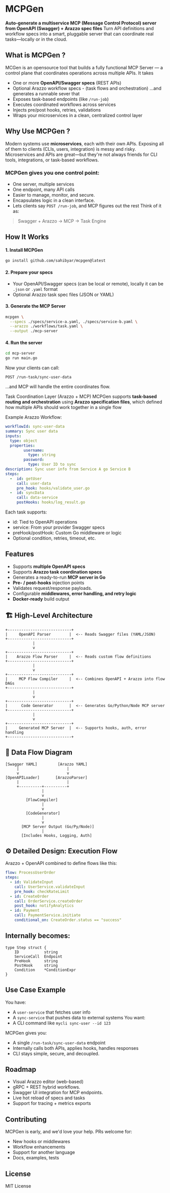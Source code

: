 # MCPGen
**Auto-generate a multiservice MCP (Message Control Protocol) server from OpenAPI (Swagger) + Arazzo spec files**
Turn API definitions and workflow specs into a smart,
pluggable server that can coordinate real tasks—locally or in the cloud. 

## What is MCPGen ?
MCGen is an opensource tool that builds a fully functional MCP Server —
a control plane that coordinates operations across multiple APIs.
It takes
  * One or more **OpenAPI/Swagger specs** (REST APIs)
  * Optional Arazzo workflow specs - (task flows and orchestration)
...and generates a runnable sever that
  * Exposes task-based endpoints (like `/run-job`)
  * Executes coordinated workflows across services
  * Injects pre/post hooks, retries, validations
  * Wraps your microservices in a clean, centralized control layer

## Why Use MCPGen ?
Modern systems use **microservices**, each with their own APIs. Exposing all of them to clients (CLIs, users, integration) is messy and risky. 
Microservices and APIs are great—but they're not always friends for CLI tools, integrations, or task-based workflows. 

### MCPGen gives you one control point:
* One server, multiple services
* One endpoint, many API calls
* Easier to manage, monitor, and secure.
* Encapsulates logic in a clean interface.
* Lets clients say `POST /run-job`, and MCP figures out the rest
Think of it as:
> Swagger + Arazzo -> MCP -> Task Engine

## How It Works
#### 1. Install MCPGen
```bash
go install github.com/sahibyar/mcpgen@latest
```
#### 2. Prepare your specs
* Your OpenAPI/Swagger specs (can be local or remote), locally it can be `.json` or `.yaml` format
* Optional Arazzo task spec files (JSON or YAML)

#### 3. Generate the MCP Server
```bash
mcpgen \
  --specs ./specs/service-a.yaml, ./specs/service-b.yaml \
  --arazzo ./workflows/task.yaml \
  --output ./mcp-server
```

#### 4. Run the server
```bash
cd mcp-server
go run main.go
```

Now your clients can call:
```http
POST /run-task/sync-user-data
```
...and MCP will handle the entire coordinates flow. 

Task Coordination Layer (Arazzo + MCP)
MCPGen supports **task-based routing and orchestration** using **Arazzo specification files**, which defined how multiple APIs should work together in a single flow

Example Arazzo Workflow:
```yaml
workflowId: sync-user-data
summary: Sync user data
inputs:
  type: object
  properties:
        username:
          type: string
        password: 
          type: User ID to sync
description: Sync user info from Service A go Service B
steps:
  -  id: getUser
     call: user-data
     pre_hook: hooks/validate_user.go
  -  id: syncData
     call: data-service
     postHooks: hooks/log_result.go
```

Each task supports:
* id: Tied to OpenAPI operations
* service: From your provider Swagger specs
* preHook/postHook: Custom Go middleware or logic
* Optional condition, retries, timeout, etc.
## Features
* Supports **multiple OpenAPI specs**
* Supports **Arazzo task coordination specs**
* Generates a ready-to-run **MCP server in Go**
* **Pre- / post-hooks** injection points
* Validates request/response payloads.
* Configurable **middlewares, error handling, and retry logic**
* **Docker-ready** build output

## 🏗️ High-Level Architecture
```aiignore
+----------------------------+
|     OpenAPI Parser        |  <-- Reads Swagger files (YAML/JSON)
+----------------------------+
            |
            v
+----------------------------+
|    Arazzo Flow Parser     |  <-- Reads custom flow definitions
+----------------------------+
            |
            v
+----------------------------+
|     MCP Flow Compiler     |  <-- Combines OpenAPI + Arazzo into flow DAGs
+----------------------------+
            |
            v
+----------------------------+
|      Code Generator       |  <-- Generates Go/Python/Node MCP server
+----------------------------+
            |
            v
+----------------------------+
|     Generated MCP Server  |  <-- Supports hooks, auth, error handling
+----------------------------+
```

## 🧠 Data Flow Diagram
```aiignore
[Swagger YAML]         [Arazzo YAML]
     |                     |
     v                     v
[OpenAPILoader]       [ArazzoParser]
     |                     |
     +----------+----------+
                |
                v
         [FlowCompiler]
                |
                v
         [CodeGenerator]
                |
                v
       [MCP Server Output (Go/Py/Node)]
                |
       [Includes Hooks, Logging, Auth]
```

## ⚙️ Detailed Design: Execution Flow
Arazzo + OpenAPI combined to define flows like this:
```yaml
flow: ProcessUserOrder
steps:
  - id: ValidateInput
    call: UserService.validateInput
    pre_hook: checkRateLimit
  - id: CreateOrder
    call: OrderService.createOrder
    post_hook: notifyAnalytics
  - id: Payment
    call: PaymentService.initiate
    conditional_on: CreateOrder.status == "success"
```

## Internally becomes:
```golang
type Step struct {
	ID           string
	ServiceCall  Endpoint
	PreHook      string
	PostHook     string
	Condition    *ConditionExpr
}
```
## Use Case Example
You have:
* A `user-service` that fetches user info
* A `sync-service` that pushes data to external systems
You want:
* A CLI command like `mycli sync-user --id 123`

MCPGen gives you:
* A single `/run-task/sync-user-data` endpoint
* Internally calls both APIs, applies hooks, handles responses
* CLI stays simple, secure, and decoupled.

## Roadmap
* Visual Arazzo editor (web-based)
* gRPC + REST hybrid workflows.
* Swagger UI integration for MCP endpoints.
* Live hot reload of specs and tasks
* Support for tracing + metrics exports

## Contributing
MCPGen is early, and we'd love your help. 
PRs welcome for:
* New hooks or middlewares
* Workflow enhancements
* Support for another language
* Docs, examples, tests

## License
MIT License


